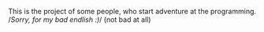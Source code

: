 This is the projeсt of some people, who start adventure at the programming.
/*Sorry, for my bad endlish :)*/ (not bad at all)
